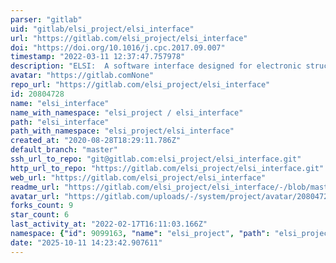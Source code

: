 ```yaml
---
parser: "gitlab"
uid: "gitlab/elsi_project/elsi_interface"
url: "https://gitlab.com/elsi_project/elsi_interface"
doi: "https://doi.org/10.1016/j.cpc.2017.09.007"
timestamp: "2022-03-11 12:37:47.757978"
description: "ELSI:  A software interface designed for electronic structure codes to connect with ELPA, libOMM, PEXSI, EigenExa, SLEPc, NTPoly, BSEPACK, LAPACK, MAGMA, and other solver libraries."
avatar: "https://gitlab.comNone"
repo_url: "https://gitlab.com/elsi_project/elsi_interface"
id: 20804728
name: "elsi_interface"
name_with_namespace: "elsi_project / elsi_interface"
path: "elsi_interface"
path_with_namespace: "elsi_project/elsi_interface"
created_at: "2020-08-28T18:29:11.786Z"
default_branch: "master"
ssh_url_to_repo: "git@gitlab.com:elsi_project/elsi_interface.git"
http_url_to_repo: "https://gitlab.com/elsi_project/elsi_interface.git"
web_url: "https://gitlab.com/elsi_project/elsi_interface"
readme_url: "https://gitlab.com/elsi_project/elsi_interface/-/blob/master/README.md"
avatar_url: "https://gitlab.com/uploads/-/system/project/avatar/20804728/elsi_200629.png"
forks_count: 9
star_count: 6
last_activity_at: "2022-02-17T16:11:03.166Z"
namespace: {"id": 9099163, "name": "elsi_project", "path": "elsi_project", "kind": "group", "full_path": "elsi_project", "parent_id": null, "avatar_url": "/uploads/-/system/group/avatar/9099163/elsi_200629.png", "web_url": "https://gitlab.com/groups/elsi_project"}
date: "2025-10-11 14:23:42.907611"
---
```

